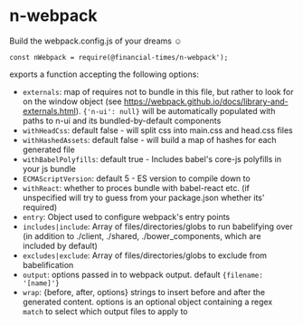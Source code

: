 # n-webpack
Build the webpack.config.js of your dreams :relaxed:

```
const nWebpack = require(@financial-times/n-webpack');
```
exports a function accepting the following options:

- `externals`:  map of requires not to bundle in this file, but rather to look for on the window object (see https://webpack.github.io/docs/library-and-externals.html). `{'n-ui': null}` will be automatically populated with paths to n-ui and its bundled-by-default components
- `withHeadCss`: default false - will split css into main.css and head.css files
- `withHashedAssets`: default false - will build a map of hashes for each generated file
- `withBabelPolyfills`: default true - Includes babel's core-js polyfills in your js bundle
- `ECMAScriptVersion`: default 5 - ES version to compile down to
- `withReact`: whether to proces bundle with babel-react etc. (if unspecified will try to guess from your package.json whether its' required)
- `entry`: Object used to configure webpack's entry points
- `includes|include`: Array of files/directories/globs to run babelifying over (in addition to ./client, ./shared, ./bower_components, which are included by default)
- `excludes|exclude`: Array of files/directories/globs to exclude from babelification
- `output`: options passed in to webpack output. default `{filename: '[name]'}`
- `wrap`: {before, after, options} strings to insert before and after the generated content. options is an optional object containing a regex `match` to select which output files to apply to
